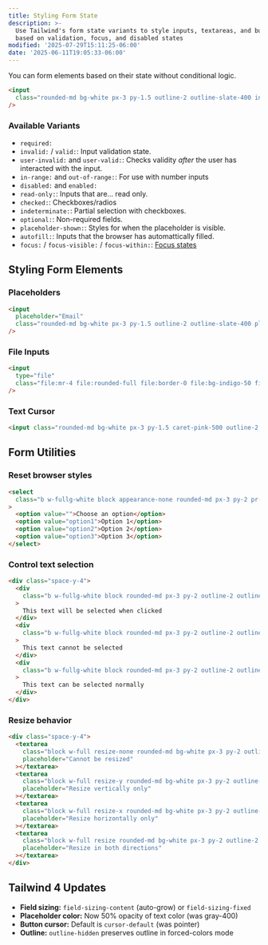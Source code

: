 ```yaml
---
title: Styling Form State
description: >-
  Use Tailwind's form state variants to style inputs, textareas, and buttons
  based on validation, focus, and disabled states
modified: '2025-07-29T15:11:25-06:00'
date: '2025-06-11T19:05:33-06:00'
---
```


You can form elements based on their state without conditional logic.

```html tailwind
<input
  class="rounded-md bg-white px-3 py-1.5 outline-2 outline-slate-400 invalid:outline-red-500 disabled:cursor-not-allowed disabled:bg-gray-100"
/>
```

### Available Variants

- `required:`
- `invalid:` / `valid:`: Input validation state.
- `user-invalid:` and `user-valid:`: Checks validity _after_ the user has interacted with the input.
- `in-range:` and `out-of-range:`: For use with number inputs
- `disabled:` and `enabled:`
- `read-only:`: Inputs that are… read only.
- `checked:`: Checkboxes/radios
- `indeterminate:`: Partial selection with checkboxes.
- `optional:`: Non-required fields.
- `placeholder-shown:`: Styles for when the placeholder is visible.
- `autofill:`: Inputs that the browser has automattically filled.
- `focus:` / `focus-visible:` / `focus-within:`: [Focus states](focus-states.md)

## Styling Form Elements

### Placeholders

```html tailwind
<input
  placeholder="Email"
  class="rounded-md bg-white px-3 py-1.5 outline-2 outline-slate-400 placeholder:italic"
/>
```

### File Inputs

```html tailwind
<input
  type="file"
  class="file:mr-4 file:rounded-full file:border-0 file:bg-indigo-50 file:px-4 file:py-2 file:text-sm file:font-semibold file:text-indigo-700 hover:file:bg-indigo-100 dark:file:bg-indigo-600 dark:file:text-indigo-100 dark:hover:file:bg-indigo-500"
/>
```

### Text Cursor

```html tailwind
<input class="rounded-md bg-white px-3 py-1.5 caret-pink-500 outline-2 outline-slate-400" />
```

## Form Utilities

### Reset browser styles

```html tailwind
<select
  class="b w-fullg-white block appearance-none rounded-md px-3 py-2 pr-8 outline-2 outline-slate-400 focus:border-blue-500 focus:outline-pink-400"
>
  <option value="">Choose an option</option>
  <option value="option1">Option 1</option>
  <option value="option2">Option 2</option>
  <option value="option3">Option 3</option>
</select>
```

### Control text selection

```html tailwind
<div class="space-y-4">
  <div
    class="b w-fullg-white block rounded-md px-3 py-2 outline-2 outline-slate-400 select-all focus:outline-pink-400"
  >
    This text will be selected when clicked
  </div>
  <div
    class="b w-fullg-white block rounded-md px-3 py-2 outline-2 outline-slate-400 select-none focus:outline-pink-400"
  >
    This text cannot be selected
  </div>
  <div
    class="b w-fullg-white block rounded-md px-3 py-2 outline-2 outline-slate-400 select-text focus:outline-pink-400"
  >
    This text can be selected normally
  </div>
</div>
```

### Resize behavior

```html tailwind
<div class="space-y-4">
  <textarea
    class="block w-full resize-none rounded-md bg-white px-3 py-2 outline-2 outline-slate-400 focus:outline-pink-400"
    placeholder="Cannot be resized"
  ></textarea>
  <textarea
    class="block w-full resize-y rounded-md bg-white px-3 py-2 outline-2 outline-slate-400 focus:outline-pink-400"
    placeholder="Resize vertically only"
  ></textarea>
  <textarea
    class="block w-full resize-x rounded-md bg-white px-3 py-2 outline-2 outline-slate-400 focus:outline-pink-400"
    placeholder="Resize horizontally only"
  ></textarea>
  <textarea
    class="block w-full resize rounded-md bg-white px-3 py-2 outline-2 outline-slate-400 focus:outline-pink-400"
    placeholder="Resize in both directions"
  ></textarea>
</div>
```

## Tailwind 4 Updates

- **Field sizing:** `field-sizing-content` (auto-grow) or `field-sizing-fixed`
- **Placeholder color:** Now 50% opacity of text color (was gray-400)
- **Button cursor:** Default is `cursor-default` (was pointer)
- **Outline:** `outline-hidden` preserves outline in forced-colors mode
